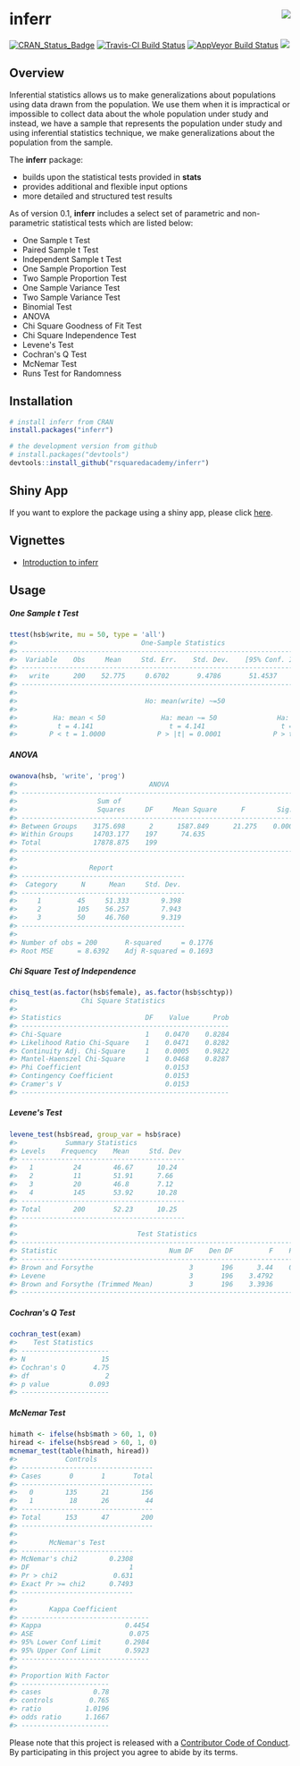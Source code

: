
<!-- README.md is generated from README.Rmd. Please edit that file -->
inferr  <img src="inferr.jpg" align="right" />
======

[![CRAN\_Status\_Badge](http://www.r-pkg.org/badges/version/inferr)](https://cran.r-project.org/package=inferr) [![Travis-CI Build Status](https://travis-ci.org/rsquaredacademy/inferr.svg?branch=master)](https://travis-ci.org/rsquaredacademy/inferr) [![AppVeyor Build Status](https://ci.appveyor.com/api/projects/status/github/rsquaredacademy/inferr?branch=master&svg=true)](https://ci.appveyor.com/project/rsquaredacademy/inferr) [![](https://cranlogs.r-pkg.org/badges/grand-total/inferr)](https://cran.r-project.org/package=inferr)

Overview
--------

Inferential statistics allows us to make generalizations about populations using data drawn from the population. We use them when it is impractical or impossible to collect data about the whole population under study and instead, we have a sample that represents the population under study and using inferential statistics technique, we make generalizations about the population from the sample.

The **inferr** package:

-   builds upon the statistical tests provided in **stats**
-   provides additional and flexible input options
-   more detailed and structured test results

As of version 0.1, **inferr** includes a select set of parametric and non-parametric statistical tests which are listed below:

-   One Sample t Test
-   Paired Sample t Test
-   Independent Sample t Test
-   One Sample Proportion Test
-   Two Sample Proportion Test
-   One Sample Variance Test
-   Two Sample Variance Test
-   Binomial Test
-   ANOVA
-   Chi Square Goodness of Fit Test
-   Chi Square Independence Test
-   Levene's Test
-   Cochran's Q Test
-   McNemar Test
-   Runs Test for Randomness

Installation
------------

``` r
# install inferr from CRAN
install.packages("inferr")

# the development version from github
# install.packages("devtools")
devtools::install_github("rsquaredacademy/inferr")
```

Shiny App
---------

If you want to explore the package using a shiny app, please click [here](http://rsquaredlabs.com:3838/explorer/).

Vignettes
---------

-   [Introduction to inferr](http://www.rsquaredacademy.com/inferr/articles/index.html)

Usage
-----

##### One Sample t Test

``` r
ttest(hsb$write, mu = 50, type = 'all')
#>                               One-Sample Statistics                               
#> ---------------------------------------------------------------------------------
#>  Variable    Obs     Mean     Std. Err.    Std. Dev.    [95% Conf. Interval] 
#> ---------------------------------------------------------------------------------
#>   write      200    52.775     0.6702       9.4786       51.4537    54.0969   
#> ---------------------------------------------------------------------------------
#> 
#>                                Ho: mean(write) ~=50                              
#> 
#>         Ha: mean < 50              Ha: mean ~= 50               Ha: mean > 50        
#>          t = 4.141                   t = 4.141                   t = 4.141         
#>        P < t = 1.0000             P > |t| = 0.0001             P > t = 0.0000
```

##### ANOVA

``` r
owanova(hsb, 'write', 'prog')
#>                                 ANOVA                                  
#> ----------------------------------------------------------------------
#>                    Sum of                                             
#>                    Squares     DF     Mean Square      F        Sig.  
#> ----------------------------------------------------------------------
#> Between Groups    3175.698      2      1587.849      21.275    0.0000 
#> Within Groups     14703.177    197      74.635                        
#> Total             17878.875    199                                    
#> ----------------------------------------------------------------------
#> 
#>                  Report                   
#> -----------------------------------------
#>  Category      N      Mean     Std. Dev. 
#> -----------------------------------------
#>     1         45     51.333        9.398 
#>     2         105    56.257        7.943 
#>     3         50     46.760        9.319 
#> -----------------------------------------
#> 
#> Number of obs = 200       R-squared     = 0.1776 
#> Root MSE      = 8.6392    Adj R-squared = 0.1693
```

##### Chi Square Test of Independence

``` r
chisq_test(as.factor(hsb$female), as.factor(hsb$schtyp))
#>                Chi Square Statistics                 
#> 
#> Statistics                     DF    Value      Prob 
#> ----------------------------------------------------
#> Chi-Square                     1    0.0470    0.8284
#> Likelihood Ratio Chi-Square    1    0.0471    0.8282
#> Continuity Adj. Chi-Square     1    0.0005    0.9822
#> Mantel-Haenszel Chi-Square     1    0.0468    0.8287
#> Phi Coefficient                     0.0153          
#> Contingency Coefficient             0.0153          
#> Cramer's V                          0.0153          
#> ----------------------------------------------------
```

##### Levene's Test

``` r
levene_test(hsb$read, group_var = hsb$race)
#>            Summary Statistics             
#> Levels    Frequency    Mean     Std. Dev  
#> -----------------------------------------
#>   1          24        46.67      10.24   
#>   2          11        51.91      7.66    
#>   3          20        46.8       7.12    
#>   4          145       53.92      10.28   
#> -----------------------------------------
#> Total        200       52.23      10.25   
#> -----------------------------------------
#> 
#>                              Test Statistics                              
#> -------------------------------------------------------------------------
#> Statistic                            Num DF    Den DF         F    Pr > F 
#> -------------------------------------------------------------------------
#> Brown and Forsythe                        3       196      3.44    0.0179 
#> Levene                                    3       196    3.4792     0.017 
#> Brown and Forsythe (Trimmed Mean)         3       196    3.3936     0.019 
#> -------------------------------------------------------------------------
```

##### Cochran's Q Test

``` r
cochran_test(exam)
#>    Test Statistics     
#> ----------------------
#> N                   15 
#> Cochran's Q       4.75 
#> df                   2 
#> p value          0.093 
#> ----------------------
```

##### McNemar Test

``` r
himath <- ifelse(hsb$math > 60, 1, 0)
hiread <- ifelse(hsb$read > 60, 1, 0)
mcnemar_test(table(himath, hiread))
#>            Controls 
#> ---------------------------------
#> Cases       0       1       Total 
#> ---------------------------------
#>   0        135      21        156 
#>   1         18      26         44 
#> ---------------------------------
#> Total      153      47        200 
#> ---------------------------------
#> 
#>        McNemar's Test        
#> ----------------------------
#> McNemar's chi2        0.2308 
#> DF                         1 
#> Pr > chi2              0.631 
#> Exact Pr >= chi2      0.7493 
#> ----------------------------
#> 
#>        Kappa Coefficient         
#> --------------------------------
#> Kappa                     0.4454 
#> ASE                        0.075 
#> 95% Lower Conf Limit      0.2984 
#> 95% Upper Conf Limit      0.5923 
#> --------------------------------
#> 
#> Proportion With Factor 
#> ----------------------
#> cases             0.78 
#> controls         0.765 
#> ratio           1.0196 
#> odds ratio      1.1667 
#> ----------------------
```

Please note that this project is released with a [Contributor Code of Conduct](CONDUCT.md). By participating in this project you agree to abide by its terms.
